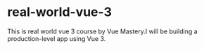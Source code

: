 # real-world-vue-3
This is real world vue 3 course by Vue Mastery.I will be building a production-level app using Vue 3.
